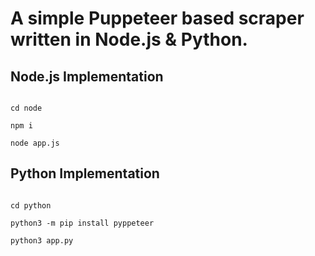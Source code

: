 # A simple Puppeteer based scraper written in Node.js & Python. 

## Node.js Implementation


```

cd node

npm i

node app.js

```

## Python Implementation


```

cd python

python3 -m pip install pyppeteer

python3 app.py

```